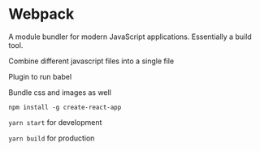 # Webpack

A module bundler for modern JavaScript applications. Essentially a build tool.

Combine different javascript files into a single file

Plugin to run babel

Bundle css and images as well

`npm install -g create-react-app`

`yarn start` for development

`yarn build` for production